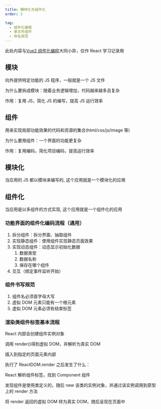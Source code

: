 ```yaml
---
title: 模块化与组件化
order: 3

tag:
  - 组件化编程
  - 单文件组件
  - 命名规范
---
```


此处内容与[Vue2 组件化编程](../vue2/6-组件化编程.html)大同小异，仅作 React 学习记录用

## 模块

向外提供特定功能的 JS 程序，一般就是一个 JS 文件

为什么要拆成模块：随着业务逻辑增加，代码越来越多且复杂

作用：复用 JS，简化 JS 的编写，提高 JS 运行效率

## 组件

用来实现局部功能效果的代码和资源的集合(html/css/js/image 等)

为什么要用组件：一个界面的功能更复杂

作用：复用编码，简化项目编码，提高运行效率

## 模块化

当应用的 JS 都以模块来编写的, 这个应用就是一个模块化的应用

## 组件化

当应用是以多组件的方式实现, 这个应用就是一个组件化的应用

### 功能界面的组件化编码流程（通用）

1. 拆分组件：拆分界面、抽取组件
2. 实现静态组件：使用组件实现静态页面效果
3. 实现动态组件：动态显示初始化数据
   1. 数据类型
   2. 数据名称
   3. 保存在哪个组件
4. 交互（绑定事件监听开始）

### 组件书写规范

1. 组件名必须首字母大写
2. 虚拟 DOM 元素只能有一个根元素
3. 虚拟 DOM 元素必须有结束标签

### 渲染类组件标签基本流程

React 内部会创建组件实例对象

调用 render()得到虚拟 DOM，并解析为真实 DOM

插入到指定的页面元素内部

执行了 ReactDOM.render 之后发生了什么：

React 解析组件标签，找到 Component 组件

发现组件是使用类定义的，随后 new 该类的实例对象，并通过该实例调用到原型上的 render 方法

将 render 返回的虚拟 DOM 转为真实 DOM，随后呈现在页面中